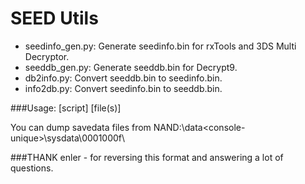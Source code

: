 # SEED Utils
* seedinfo_gen.py: Generate seedinfo.bin for rxTools and 3DS Multi Decryptor.
* seeddb_gen.py: Generate seeddb.bin for Decrypt9.
* db2info.py: Convert seeddb.bin to seedinfo.bin.
* info2db.py: Convert seedinfo.bin to seeddb.bin.

###Usage:
[script] [file(s)]

You can dump savedata files from NAND:\data\<console-unique>\sysdata\0001000f\


###THANK
enler - for reversing this format and answering a lot of questions.

